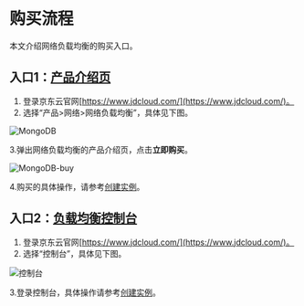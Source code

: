 # 购买流程

本文介绍网络负载均衡的购买入口。

## 入口1：[产品介绍页](https://www.jdcloud.com/products/mongodb)
1. 登录京东云官网[https://www.jdcloud.com/](https://www.jdcloud.com/)。
2. 选择“产品>网络>网络负载均衡”，具体见下图。

![MongoDB](https://github.com/jdcloudcom/cn/blob/master/image/mongodb/productpage.png)

3.弹出网络负载均衡的产品介绍页，点击**立即购买**。

![MongoDB-buy](https://github.com/jdcloudcom/cn/blob/master/image/mongodb/product-buy.png)

4.购买的具体操作，请参考[创建实例](https://github.com/jdcloudcom/cn/blob/master/documentation/Cloud-Database-and-Cache/MongoDB/Getting-Started/Create-Instance.md)。

## 入口2：[负载均衡控制台](https://mongodb-console.jdcloud.com/mongodb)

1. 登录京东云官网[https://www.jdcloud.com/](https://www.jdcloud.com/)。
2. 选择“控制台”，具体见下图。

![控制台](https://github.com/jdcloudcom/cn/blob/master/image/mongodb/console-buy.png)

3.登录控制台，具体操作请参考[创建实例](https://github.com/jdcloudcom/cn/blob/master/documentation/Cloud-Database-and-Cache/MongoDB/Getting-Started/Create-Instance.md)。
